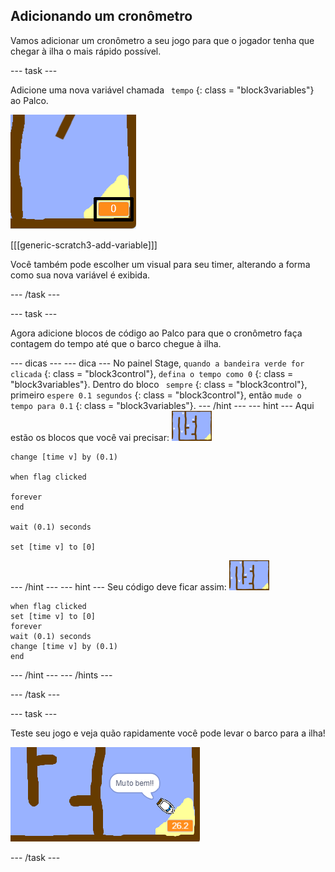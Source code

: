 ## Adicionando um cronômetro

Vamos adicionar um cronômetro a seu jogo para que o jogador tenha que chegar à ilha o mais rápido possível.

\--- task \---

Adicione uma nova variável chamada ` tempo` {: class = "block3variables"} ao Palco.

![screenshot](images/boat-variable-annotated.png)

[[[generic-scratch3-add-variable]]]

Você também pode escolher um visual para seu timer, alterando a forma como sua nova variável é exibida.

\--- /task \---

\--- task \---

Agora adicione blocos de código ao Palco para que o cronômetro faça contagem do tempo até que o barco chegue à ilha.

\--- dicas \--- \--- dica \--- No painel Stage, ` quando a bandeira verde for clicada ` {: class = "block3control"}, ` defina o tempo como 0 ` {: class = "block3variables"}. Dentro do bloco ` sempre` {: class = "block3control"}, primeiro ` espere 0.1 segundos ` {: class = "block3control"}, então ` mude o tempo para 0.1 ` {: class = "block3variables"}. \--- /hint \--- \--- hint \--- Aqui estão os blocos que você vai precisar: ![stage](images/stage.png)

```blocks3
change [time v] by (0.1)

when flag clicked

forever
end

wait (0.1) seconds

set [time v] to [0]
```

\--- /hint \--- \--- hint \--- Seu código deve ficar assim: ![stage](images/stage.png)

```blocks3
when flag clicked
set [time v] to [0]
forever
wait (0.1) seconds
change [time v] by (0.1)
end
```

\--- /hint \--- \--- /hints \---

\--- /task \---

\--- task \---

Teste seu jogo e veja quão rapidamente você pode levar o barco para a ilha!

![screenshot](images/boat-variable-test.png)

\--- /task \---